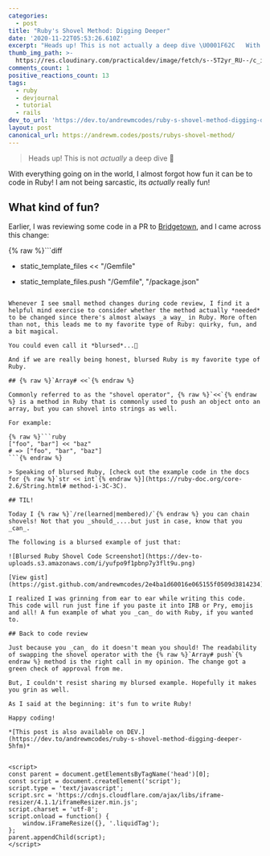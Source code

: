 ```yaml
---
categories:
  - post
title: "Ruby's Shovel Method: Digging Deeper"
date: '2020-11-22T05:53:26.610Z'
excerpt: "Heads up! This is not actually a deep dive \U0001F62C   With everything going on in the world, I almost forgo..."
thumb_img_path: >-
  https://res.cloudinary.com/practicaldev/image/fetch/s--5T2yr_RU--/c_imagga_scale,f_auto,fl_progressive,h_420,q_auto,w_1000/https://dev-to-uploads.s3.amazonaws.com/i/bcmmm6rcamq6axlhtswm.png
comments_count: 1
positive_reactions_count: 13
tags:
  - ruby
  - devjournal
  - tutorial
  - rails
dev_to_url: 'https://dev.to/andrewmcodes/ruby-s-shovel-method-digging-deeper-5hfm'
layout: post
canonical_url: https://andrewm.codes/posts/rubys-shovel-method/
---
```


> Heads up! This is not _actually_ a deep dive 😬

With everything going on in the world, I almost forgot how fun it can be to code in Ruby! I am not being sarcastic, its _actually_ really fun!

## What kind of fun?

Earlier, I was reviewing some code in a PR to [Bridgetown](https://github.com/bridgetownrb/bridgetown), and I came across this change:

{% raw %}```diff

- static_template_files << "/Gemfile"

* static_template_files.push "/Gemfile", "/package.json"

````{% endraw %}

Whenever I see small method changes during code review, I find it a helpful mind exercise to consider whether the method actually *needed* to be changed since there's almost always _a way_ in Ruby. More often than not, this leads me to my favorite type of Ruby: quirky, fun, and a bit magical.

You could even call it *blursed*...🤔

And if we are really being honest, blursed Ruby is my favorite type of Ruby.

## {% raw %}`Array# <<`{% endraw %}

Commonly referred to as the "shovel operator", {% raw %}`<<`{% endraw %} is a method in Ruby that is commonly used to push an object onto an array, but you can shovel into strings as well.

For example:

{% raw %}```ruby
["foo", "bar"] << "baz"
# => ["foo", "bar", "baz"]
```{% endraw %}

> Speaking of blursed Ruby, [check out the example code in the docs for {% raw %}`str << int`{% endraw %}](https://ruby-doc.org/core-2.6/String.html# method-i-3C-3C).

## TIL!

Today I {% raw %}`/re(learned|membered)/`{% endraw %} you can chain shovels! Not that you _should_....but just in case, know that you _can_.

The following is a blursed example of just that:

![Blursed Ruby Shovel Code Screenshot](https://dev-to-uploads.s3.amazonaws.com/i/yufpo9f1pbnp7y3flt9u.png)

[View gist](https://gist.github.com/andrewmcodes/2e4ba1d60016e065155f0509d3814234)

I realized I was grinning from ear to ear while writing this code. This code will run just fine if you paste it into IRB or Pry, emojis and all! A fun example of what you _can_ do with Ruby, if you wanted to.

## Back to code review

Just because you _can_ do it doesn't mean you should! The readability of swapping the shovel operator with the {% raw %}`Array# push`{% endraw %} method is the right call in my opinion. The change got a green check of approval from me.

But, I couldn't resist sharing my blursed example. Hopefully it makes you grin as well.

As I said at the beginning: it's fun to write Ruby!

Happy coding!

*[This post is also available on DEV.](https://dev.to/andrewmcodes/ruby-s-shovel-method-digging-deeper-5hfm)*


<script>
const parent = document.getElementsByTagName('head')[0];
const script = document.createElement('script');
script.type = 'text/javascript';
script.src = 'https://cdnjs.cloudflare.com/ajax/libs/iframe-resizer/4.1.1/iframeResizer.min.js';
script.charset = 'utf-8';
script.onload = function() {
    window.iFrameResize({}, '.liquidTag');
};
parent.appendChild(script);
</script>
````
